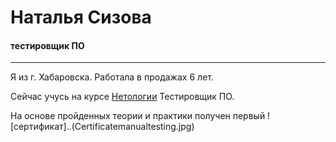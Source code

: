 # **Наталья Сизова**
#### тестировщик ПО
---


Я из г. Хабаровска. 
Работала в продажах 6 лет. 

Сейчас учусь на курсе [Нетологии](https://netology.ru/profile/program/qa-88/schedule/all)  Тестировщик ПО.


На основе пройденных теории и практики получен первый ![сертификат]..(Certificatemanualtesting.jpg) 




